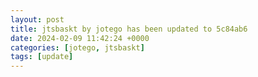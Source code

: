 ```yaml
---
layout: post
title: jtsbaskt by jotego has been updated to 5c84ab6
date: 2024-02-09 11:42:24 +0000
categories: [jotego, jtsbaskt]
tags: [update]
---
```


